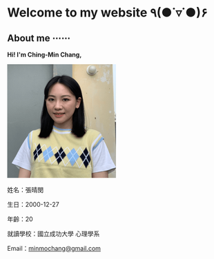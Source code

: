 # Welcome to my website ٩(●˙▿˙●)۶ 

## About me ⋯⋯
**Hi! I'm Ching-Min Chang,**

<img src="https://github.com/minmochang/minmochang.github.io/blob/main/image.png?raw=true">

姓名：張晴閔 

生日：2000-12-27

年齡：20

就讀學校：國立成功大學 心理學系

Email：minmochang@gmail.com







